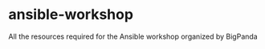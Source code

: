 ansible-workshop
================

All the resources required for the Ansible workshop organized by BigPanda
